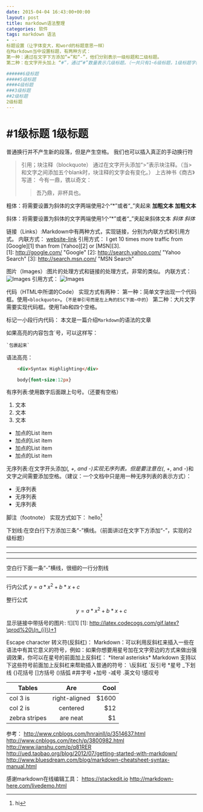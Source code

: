 ```yaml
---
date: 2015-04-04 16:43:00+00:00
layout: post
title: markdown语法整理
categories: 软件
tags: markdown 语法
- --
标题设置（让字体变大，和word的标题意思一样）
在Markdown当中设置标题，有两种方式：
第一种：通过在文字下方添加“=”和“-”，他们分别表示一级标题和二级标题。
第二种：在文字开头加上 “#”，通过“#”数量表示几级标题。（一共只有1~6级标题，1级标题字体最大）

######6级标题
#####5级标题
####4级标题
###3级标题
##2级标题
2级标题
---
```

#1级标题
1级标题
===
普通换行并不产生新的段落，但是产生空格。
我们也可以插入真正的手动换行符 <br>

>引用；块注释（blockquote）
通过在文字开头添加“>”表示块注释。（当>和文字之间添加五个blank时，块注释的文字会有变化。）
上古神书《商古》写道：
>   今有一鼎，镌以奇文：
>   >   吾乃鼎，非杯具也。

粗体：将需要设置为斜体的文字两端使用2个“*”或者“_”夹起来
 **加粗文本**
 __加粗文本__

斜体：将需要设置为斜体的文字两端使用1个“*”或者“_”夹起来斜体文本
*斜体*
_斜体_

链接（Links）:Markdown中有两种方式，实现链接，分别为内联方式和引用方式。
内联方式：
[website-link](http:www.baidu.com  "optional title")
引用方式：
I get 10 times more traffic from [Google][1] than from [Yahoo][2] or [MSN][3].  
[1]: http://google.com/        "Google" 
[2]: http://search.yahoo.com/  "Yahoo Search" 
[3]: http://search.msn.com/    "MSN Search"

图片（Images）:图片的处理方式和链接的处理方式，非常的类似。
内联方式：
![Images](/path/to/img.jpg "optional title")
引用方式：
![Images](http:www.baidu.com/1.jpg  "optional title")

代码（HTML中所谓的Code）
实现方式有两种：
第一种：简单文字出现一个代码框。使用`<blockquote>`。（`不是单引号而是左上角的ESC下面~中的`）
第二种：大片文字需要实现代码框。使用Tab和四个空格。

标记一小段行内代码：
本文是一篇介绍`Markdown`的语法的文章
 
如果高亮的内容包含`号，可以这样写：

`` `包裹起来` ``
 
语法高亮：
```html
    <div>Syntax Highlighting</div>
```
```css
    body{font-size:12px}
```

有序列表:使用数字后面跟上句号。（还要有空格）
 1. 文本
 2. 文本
 3. 文本

 - 加点的List item
 - 加点的List item
 - 加点的List item
 - 加点的List item

无序列表:在文字开头添加(*, +, and -)实现无序列表。但是要注意在(*, +, and -)和文字之间需要添加空格。（建议：一个文档中只是用一种无序列表的表示方式）：
 - 无序列表
 - 无序列表
 - 无序列表

脚注（footnote）
实现方式如下：
hello[^hello]
[^hello]: hi

下划线:在空白行下方添加三条“-”横线。（前面讲过在文字下方添加“-”，实现的2级标题）

---------------
---------------
---------------

空白行下面一条“-”横线，很细的一行分割线

---------------

行内公式
$y=a*x^2+b*x+c$

整行公式
$$y=a*x^2+b*x+c$$

显示链接中带括号的图片:
![][1]
[1]: http://latex.codecogs.com/gif.latex?\prod%20\(n_{i}\)+1

 Escape character 转义符(反斜杠)：
Markdown：可以利用反斜杠来插入一些在语法中有其它意义的符号，例如：如果你想要用星号加在文字旁边的方式来做出强调效果，你可以在星号的前面加上反斜杠：
\*literal asterisks\*
Markdown 支持以下这些符号前面加上反斜杠来帮助插入普通的符号：
\反斜杠  `反引号  *星号  _下划线  {}花括号  []方括号  ()括弧  #井字号  +加号  -减号  .英文句 !感叹号  

| Tables        | Are           | Cool  |
| ------------- |:-------------:| -----:|
| col 3 is      | right-aligned | $1600 |
| col 2 is      | centered      |   $12 |
| zebra stripes | are neat      |    $1 |   

参考：
http://www.cnblogs.com/hnrainll/p/3514637.html
http://www.cnblogs.com/itech/p/3800982.html
http://www.jianshu.com/p/q81RER
http://ued.taobao.org/blog/2012/07/getting-started-with-markdown/
http://www.bluesdream.com/blog/markdown-cheatsheet-syntax-manual.html

感谢markdown在线编辑工具：
https://stackedit.io
http://markdown-here.com/livedemo.html

   <script>
window.tctipConfig = {
        staticPrefix:   "http://static.tctip.com",
        buttonImageId:  7,
        buttonTip:  "zanzhu",
        list:{
            alipay: {qrimg: "https://raw.githubusercontent.com/flyingyouth/Jekyll-Light/gh-pages/img/ali.png"},
            weixin:{qrimg: "https://raw.githubusercontent.com/flyingyouth/Jekyll-Light/gh-pages/img/wx.png"},
        }
};
</script>
<script src="http://static.tctip.com/js/tctip.min.js"></script>
   

